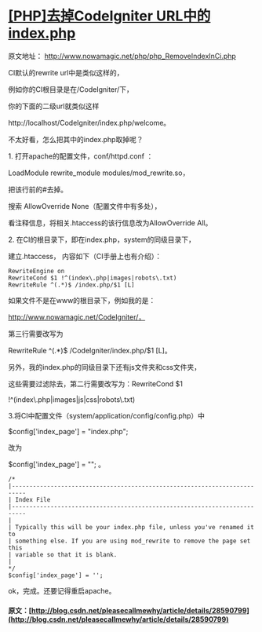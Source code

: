 #  [ [PHP]去掉CodeIgniter URL中的index.php ](/pleasecallmewhy/article/details/28590799)

原文地址： [ http://www.nowamagic.net/php/php_RemoveIndexInCi.php ](http://www.nowamagic.net/php/php_RemoveIndexInCi.php)   
  
  
CI默认的rewrite url中是类似这样的， 

例如你的CI根目录是在/CodeIgniter/下， 

你的下面的二级url就类似这样 

http://localhost/CodeIgniter/index.php/welcome。 

  


不太好看，怎么把其中的index.php取掉呢？ 

1\. 打开apache的配置文件，conf/httpd.conf ： 

LoadModule rewrite_module modules/mod_rewrite.so， 

把该行前的#去掉。 

  


搜索 AllowOverride None（配置文件中有多处）， 

看注释信息，将相关.htaccess的该行信息改为AllowOverride All。 

  


2\. 在CI的根目录下，即在index.php，system的同级目录下， 

建立.htaccess，  内容如下（CI手册上也有介绍）： 
    
    
    RewriteEngine on 
    RewriteCond $1 !^(index\.php|images|robots\.txt) 
    RewriteRule ^(.*)$ /index.php/$1 [L]
    

  


  


如果文件不是在www的根目录下，例如我的是： 

  


http://www.nowamagic.net/CodeIgniter/，   
  
  
第三行需要改写为   
  


RewriteRule ^(.*)$ /CodeIgniter/index.php/$1 [L]。   
  
  
另外，我的index.php的同级目录下还有js文件夹和css文件夹，   
  


这些需要过滤除去，第二行需要改写为：RewriteCond $1 

  


!^(index\\.php|images|js|css|robots\\.txt)   
  
  
  


3.将CI中配置文件（system/application/config/config.php）中   
  
  
$config['index_page'] = "index.php";   
  


改为   
  


$config['index_page'] = ""; 。    

    
    
    /*
    |--------------------------------------------------------------------------
    | Index File
    |--------------------------------------------------------------------------
    |
    | Typically this will be your index.php file, unless you've renamed it to
    | something else. If you are using mod_rewrite to remove the page set this
    | variable so that it is blank.
    |
    */
    $config['index_page'] = '';
    

  


ok，完成。还要记得重启apache。 

  


  

#### 原文：[http://blog.csdn.net/pleasecallmewhy/article/details/28590799](http://blog.csdn.net/pleasecallmewhy/article/details/28590799)